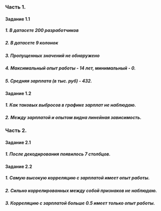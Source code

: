 ### Часть 1.
#### Задание 1.1
##### 1. В датасете 200 разработчиков
##### 2. В датасете 9 колонок
##### 3. Пропущенных значений не обнаружено
##### 4. Максимальный опыт работы - 14 лет, минимальный - 0.
##### 5. Средняя зарплата (в тыс. руб) - 432.
#### Задание 1.2
##### 1. Как таковых выбросов в графике зарплат не наблюдаю.
##### 2. Между зарплатой и опытом видна линейная зависимость.

### Часть 2.
#### Задание 2.1 
##### 1. После декодирования появилось 7 столбцов.
#### Задание 2.2
##### 1. Самую высокую корреляцию с зарплатой имеет опыт работы.
##### 2. Сильно коррелированных между собой признаков не наблюдаю.
##### 3. Корреляцию с зарплатой больше 0.5 имеет только опыт работы.
